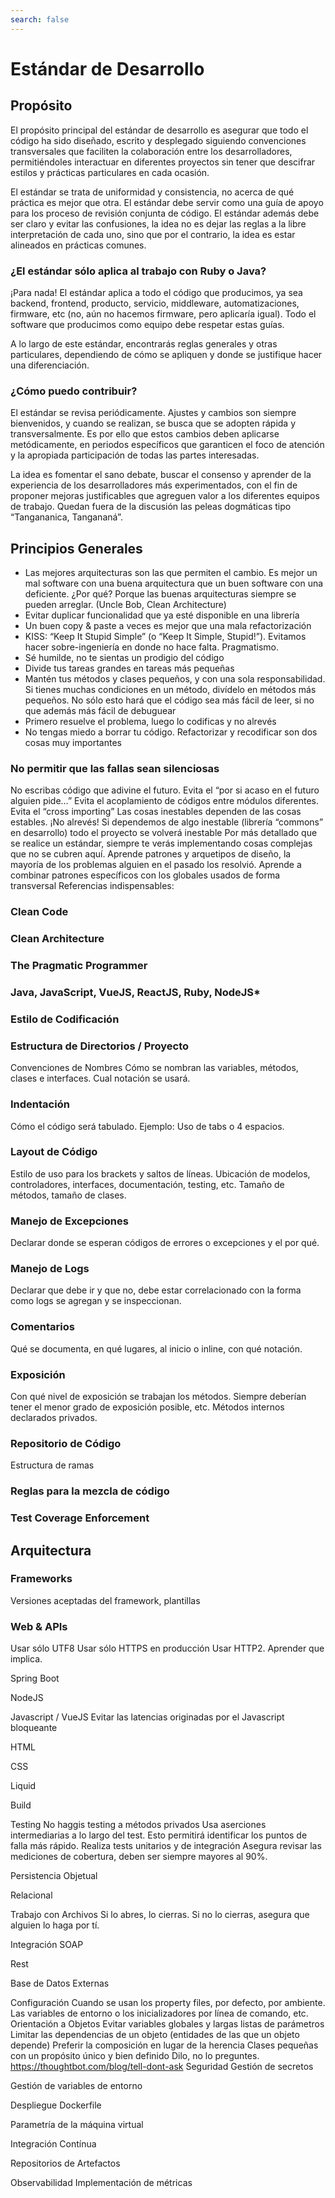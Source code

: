 ```yaml
---
search: false
---
```


# Estándar de Desarrollo

## Propósito
El propósito principal del estándar de desarrollo es asegurar que todo el código ha sido diseñado, escrito y desplegado siguiendo convenciones transversales que faciliten la colaboración entre los desarrolladores, permitiéndoles interactuar en diferentes proyectos sin tener que descifrar estilos y prácticas particulares en cada ocasión. 

El estándar se trata de uniformidad y consistencia, no acerca de qué práctica es mejor que otra. El estándar debe servir como una guía de apoyo para los proceso de revisión conjunta de código. El estándar además debe ser claro y evitar las confusiones, la idea no es dejar las reglas a la libre interpretación de cada uno, sino que por el contrario, la idea es estar alineados en prácticas comunes. 

### ¿El estándar sólo aplica al trabajo con Ruby o Java?
¡Para nada! El estándar aplica a todo el código que producimos, ya sea backend, frontend, producto, servicio, middleware, automatizaciones, firmware, etc (no, aún no hacemos firmware, pero aplicaría igual). Todo el software que producimos como equipo debe respetar estas guías.

A lo largo de este estándar, encontrarás reglas generales y otras particulares, dependiendo de cómo se apliquen y donde se justifique hacer una diferenciación.

### ¿Cómo puedo contribuir?
El estándar se revisa periódicamente. Ajustes y cambios son siempre bienvenidos, y cuando se realizan, se busca que se adopten rápida y transversalmente. Es por ello que estos cambios deben aplicarse metódicamente, en periodos específicos que garanticen el foco de atención y la apropiada participación de todas las partes interesadas.

La idea es fomentar el sano debate, buscar el consenso y aprender de la experiencia de los desarrolladores más experimentados, con el fin de proponer mejoras justificables que agreguen valor a los diferentes equipos de trabajo. Quedan fuera de la discusión las peleas dogmáticas tipo “Tangananica, Tangananá”.

## Principios Generales
- Las mejores arquitecturas son las que permiten el cambio. Es mejor un mal software con una buena arquitectura que un buen software con una deficiente. ¿Por qué? Porque las buenas arquitecturas siempre se pueden arreglar. (Uncle Bob, Clean Architecture)
- Evitar duplicar funcionalidad que ya esté disponible en una librería
- Un buen copy & paste a veces es mejor que una mala refactorización
- KISS: “Keep It Stupid Simple” (o “Keep It Simple, Stupid!”). Evitamos hacer sobre-ingeniería en donde no hace falta. Pragmatismo.
- Sé humilde, no te sientas un prodigio del código
- Divide tus tareas grandes en tareas más pequeñas
- Mantén tus métodos y clases pequeños, y con una sola responsabilidad. Si tienes muchas condiciones en un método, divídelo en métodos más pequeños. No sólo esto hará que el código sea más fácil de leer, si no que además más fácil de debuguear
- Primero resuelve el problema, luego lo codificas y no alrevés
- No tengas miedo a borrar tu código. Refactorizar y recodificar son dos cosas muy importantes


### No permitir que las fallas sean silenciosas
No escribas código que adivine el futuro. Evita el “por si acaso en el futuro alguien pide…”
Evita el acoplamiento de códigos entre módulos diferentes. Evita el “cross importing”
Las cosas inestables dependen de las cosas estables. ¡No alrevés! Si dependemos de algo inestable (librería “commons” en desarrollo) todo el proyecto se volverá inestable
Por más detallado que se realice un estándar, siempre te verás implementando cosas complejas que no se cubren aquí. Aprende patrones y arquetipos de diseño, la mayoría de los problemas alguien en el pasado los resolvió. Aprende a combinar patrones específicos con los globales usados de forma transversal
Referencias indispensables:


### Clean Code
### Clean Architecture
### The Pragmatic Programmer

### Java, JavaScript, VueJS, ReactJS, Ruby, NodeJS*

### Estilo de Codificación

### Estructura de Directorios / Proyecto

Convenciones de Nombres
Cómo se nombran las variables, métodos, clases e interfaces. Cual notación se usará.

### Indentación
Cómo el código será tabulado. Ejemplo: Uso de tabs o 4 espacios.

### Layout de Código
Estilo de uso para los brackets y saltos de líneas.
Ubicación de modelos, controladores, interfaces, documentación, testing, etc.
Tamaño de métodos, tamaño de clases.

### Manejo de Excepciones
Declarar donde se esperan códigos de errores o excepciones y el por qué.

### Manejo de Logs
Declarar que debe ir y que no, debe estar correlacionado con la forma como logs se agregan y se inspeccionan.

### Comentarios
Qué se documenta, en qué lugares, al inicio o inline, con qué notación.

### Exposición
Con qué nivel de exposición se trabajan los métodos. Siempre deberían tener el menor grado de exposición posible, etc. Métodos internos declarados privados.


### Repositorio de Código
Estructura de ramas

### Reglas para la mezcla de código

### Test Coverage Enforcement


## Arquitectura
### Frameworks
Versiones aceptadas del framework, plantillas

### Web & APIs
Usar sólo UTF8
Usar sólo HTTPS en producción
Usar HTTP2. Aprender que implica.

Spring Boot


NodeJS


Javascript / VueJS
Evitar las latencias originadas por el Javascript bloqueante

HTML

CSS

Liquid


Build


Testing
No haggis testing a métodos privados
Usa aserciones intermediarias a lo largo del test. Esto permitirá identificar los puntos de falla más rápido.
Realiza tests unitarios y de integración
Asegura revisar las mediciones de cobertura, deben ser siempre mayores al 90%.

Persistencia
Objetual

Relacional

Trabajo con Archivos
Si lo abres, lo cierras. Si no lo cierras, asegura que alguien lo haga por tí.



Integración
SOAP

Rest

Base de Datos Externas


Configuración
Cuando se usan los property files, por defecto, por ambiente. Las variables de entorno o los inicializadores por línea de comando, etc.
Orientación a Objetos
Evitar variables globales y largas listas de parámetros
Limitar las dependencias de un objeto (entidades de las que un objeto depende)
Preferir la composición en lugar de la herencia
Clases pequeñas con un propósito único y bien definido
Dilo, no lo preguntes. https://thoughtbot.com/blog/tell-dont-ask 
Seguridad
Gestión de secretos

Gestión de variables de entorno



Despliegue
Dockerfile

Parametría de la máquina virtual

Integración Contínua

Repositorios de Artefactos

Observabilidad
Implementación de métricas



